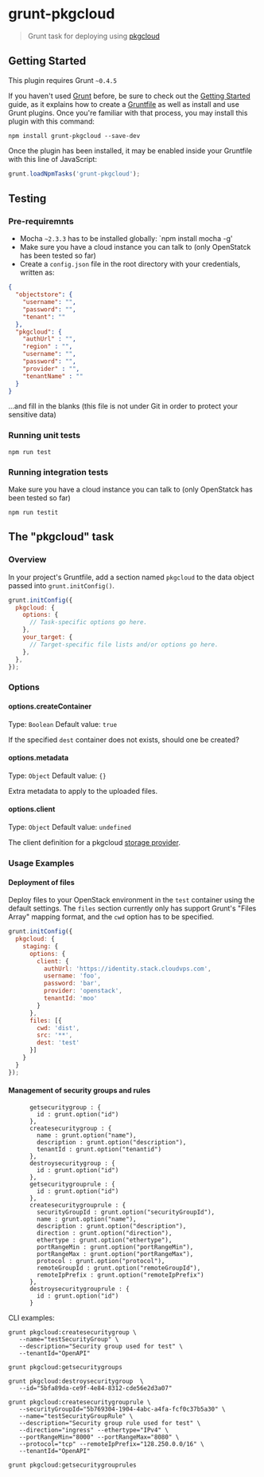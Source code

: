 # grunt-pkgcloud

> Grunt task for deploying using [pkgcloud](https://github.com/pkgcloud/pkgcloud)

## Getting Started
This plugin requires Grunt `~0.4.5`

If you haven't used [Grunt](http://gruntjs.com/) before, be sure to check out the [Getting Started](http://gruntjs.com/getting-started) guide, as it explains how to create a [Gruntfile](http://gruntjs.com/sample-gruntfile) as well as install and use Grunt plugins. Once you're familiar with that process, you may install this plugin with this command:

```shell
npm install grunt-pkgcloud --save-dev
```

Once the plugin has been installed, it may be enabled inside your Gruntfile with this line of JavaScript:

```js
grunt.loadNpmTasks('grunt-pkgcloud');
```

## Testing

### Pre-requiremnts

* Mocha `~2.3.3` has to be installed globally:
`npm install mocha -g'
* Make sure you have a cloud instance you can talk to (only OpenStatck has been tested so far)
* Create a `config.json` file in the root directory with your credentials, written as:
```json
{
  "objectstore": {
    "username": "",
    "password": "",
    "tenant": ""
  },
  "pkgcloud": {
    "authUrl" : "",
    "region" : "",
    "username": "",
    "password": "",
    "provider" : "",
    "tenantName" : ""
  }
}
```
...and fill in the blanks (this file is not under Git in order to protect your sensitive data)


### Running unit tests

`npm run test`


### Running integration tests

Make sure you have a cloud instance you can talk to (only OpenStatck has been tested so far)

`npm run testit`


## The "pkgcloud" task

### Overview
In your project's Gruntfile, add a section named `pkgcloud` to the data object passed into `grunt.initConfig()`.

```js
grunt.initConfig({
  pkgcloud: {
    options: {
      // Task-specific options go here.
    },
    your_target: {
      // Target-specific file lists and/or options go here.
    },
  },
});
```

### Options

#### options.createContainer
Type: `Boolean`
Default value: `true`

If the specified `dest` container does not exists, should one be created?

#### options.metadata
Type: `Object`
Default value: `{}`

Extra metadata to apply to the uploaded files.

#### options.client
Type: `Object`
Default value: `undefined`

The client definition for a pkgcloud [storage provider](https://github.com/pkgcloud/pkgcloud#storage).

### Usage Examples

#### Deployment of files
Deploy files to your OpenStack environment in the `test` container using the default settings. The `files` section
currently only has support Grunt's "Files Array" mapping format, and the `cwd` option has to be specified.

```js
grunt.initConfig({
  pkgcloud: {
    staging: {
      options: {
        client: {
          authUrl: 'https://identity.stack.cloudvps.com',
          username: 'foo',
          password: 'bar',
          provider: 'openstack',
          tenantId: 'moo'
        }
      },
      files: [{
        cwd: 'dist',
        src: '**',
        dest: 'test'
      }]
    }
  }
});
```

#### Management of security groups and rules

```
      getsecuritygroup : {
        id : grunt.option("id")
      },
      createsecuritygroup : {
        name : grunt.option("name"),
        description : grunt.option("description"),
        tenantId : grunt.option("tenantid")
      },
      destroysecuritygroup : {
        id : grunt.option("id")
      },
      getsecuritygrouprule : {
        id : grunt.option("id")
      },
      createsecuritygrouprule : {
        securityGroupId : grunt.option("securityGroupId"),
        name : grunt.option("name"),
        description : grunt.option("description"),
        direction : grunt.option("direction"),
        ethertype : grunt.option("ethertype"),
        portRangeMin : grunt.option("portRangeMin"),
        portRangeMax : grunt.option("portRangeMax"),
        protocol : grunt.option("protocol"),
        remoteGroupId : grunt.option("remoteGroupId"),
        remoteIpPrefix : grunt.option("remoteIpPrefix")
      },
      destroysecuritygrouprule : {
        id : grunt.option("id")
      }
```

CLI examples:

```
grunt pkgcloud:createsecuritygroup \
   --name="testSecurityGroup" \
   --description="Security group used for test" \
   --tenantId="OpenAPI"
```

`grunt pkgcloud:getsecuritygroups`

```
grunt pkgcloud:destroysecuritygroup  \
   --id="5bfa89da-ce9f-4e84-8312-cde56e2d3a07"
```

```
grunt pkgcloud:createsecuritygrouprule \
   --securityGroupId="5b769304-1904-4abc-a4fa-fcf0c37b5a30" \
   --name="testSecurityGroupRule" \
   --description="Security group rule used for test" \
   --direction="ingress" --ethertype="IPv4" \
   --portRangeMin="8000" --portRangeMax="8080" \
   --protocol="tcp" --remoteIpPrefix="128.250.0.0/16" \
   --tenantId="OpenAPI"
```

`grunt pkgcloud:getsecuritygrouprules`
